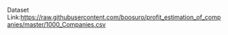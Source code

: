 Dataset Link:https://raw.githubusercontent.com/boosuro/profit_estimation_of_companies/master/1000_Companies.csv